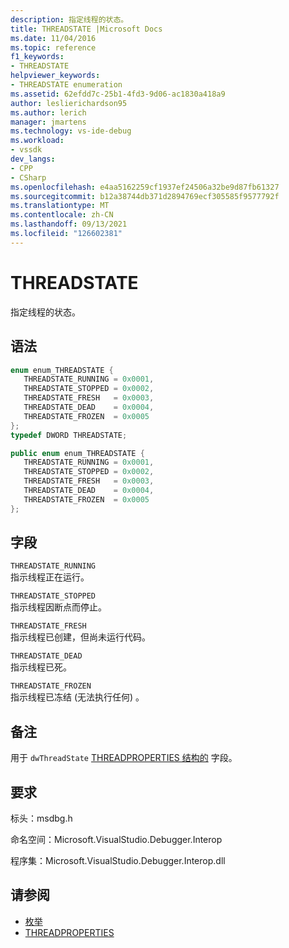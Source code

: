 ```yaml
---
description: 指定线程的状态。
title: THREADSTATE |Microsoft Docs
ms.date: 11/04/2016
ms.topic: reference
f1_keywords:
- THREADSTATE
helpviewer_keywords:
- THREADSTATE enumeration
ms.assetid: 62efdd7c-25b1-4fd3-9d06-ac1830a418a9
author: leslierichardson95
ms.author: lerich
manager: jmartens
ms.technology: vs-ide-debug
ms.workload:
- vssdk
dev_langs:
- CPP
- CSharp
ms.openlocfilehash: e4aa5162259cf1937ef24506a32be9d87fb61327
ms.sourcegitcommit: b12a38744db371d2894769ecf305585f9577792f
ms.translationtype: MT
ms.contentlocale: zh-CN
ms.lasthandoff: 09/13/2021
ms.locfileid: "126602381"
---
```

# <a name="threadstate"></a>THREADSTATE
指定线程的状态。

## <a name="syntax"></a>语法

```cpp
enum enum_THREADSTATE { 
   THREADSTATE_RUNNING = 0x0001,
   THREADSTATE_STOPPED = 0x0002,
   THREADSTATE_FRESH   = 0x0003,
   THREADSTATE_DEAD    = 0x0004,
   THREADSTATE_FROZEN  = 0x0005
};
typedef DWORD THREADSTATE;
```

```csharp
public enum enum_THREADSTATE { 
   THREADSTATE_RUNNING = 0x0001,
   THREADSTATE_STOPPED = 0x0002,
   THREADSTATE_FRESH   = 0x0003,
   THREADSTATE_DEAD    = 0x0004,
   THREADSTATE_FROZEN  = 0x0005
};
```

## <a name="fields"></a>字段
 `THREADSTATE_RUNNING`\
 指示线程正在运行。

 `THREADSTATE_STOPPED`\
 指示线程因断点而停止。

 `THREADSTATE_FRESH`\
 指示线程已创建，但尚未运行代码。

 `THREADSTATE_DEAD`\
 指示线程已死。

 `THREADSTATE_FROZEN`\
 指示线程已冻结 (无法执行任何) 。

## <a name="remarks"></a>备注
 用于 `dwThreadState` [THREADPROPERTIES 结构的](../../../extensibility/debugger/reference/threadproperties.md) 字段。

## <a name="requirements"></a>要求
 标头：msdbg.h

 命名空间：Microsoft.VisualStudio.Debugger.Interop

 程序集：Microsoft.VisualStudio.Debugger.Interop.dll

## <a name="see-also"></a>请参阅
- [枚举](../../../extensibility/debugger/reference/enumerations-visual-studio-debugging.md)
- [THREADPROPERTIES](../../../extensibility/debugger/reference/threadproperties.md)
